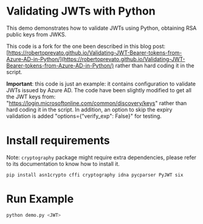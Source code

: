 # Validating JWTs with Python
This demo demonstrates how to validate JWTs using Python, obtaining RSA public keys from JWKS.

This code is a fork for the one been described in this blog post: [https://robertoprevato.github.io/Validating-JWT-Bearer-tokens-from-Azure-AD-in-Python/](https://robertoprevato.github.io/Validating-JWT-Bearer-tokens-from-Azure-AD-in-Python/) rather than hard coding it in the script.

**Important**: this code is just an example: it contains configuration to validate JWTs issued by Azure AD. The code have been slightly modified to get all the JWT keys from: "https://login.microsoftonline.com/common/discovery/keys" rather than hard coding it in the script. In addition, an option to skip the expiry validation is added "options={"verify_exp": False}" for testing.


# Install requirements
Note: `cryptography` package might require extra dependencies, please refer to its documentation to know how to install it.
```
pip install asn1crypto cffi cryptography idna pycparser PyJWT six
```

# Run Example
```bash
python demo.py <JWT>
```
